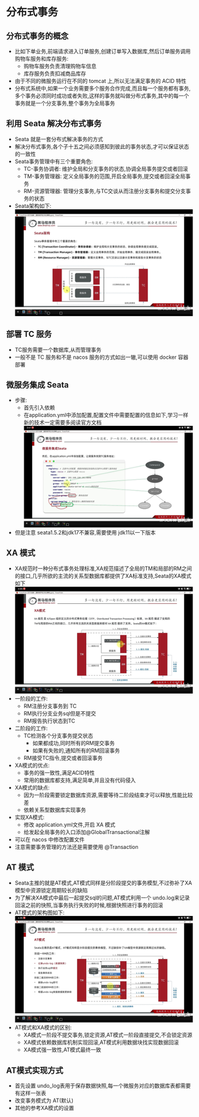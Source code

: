 # 分布式事务
## 分布式事务的概念
- 比如下单业务,前端请求进入订单服务,创建订单写入数据库,然后订单服务调用购物车服务和库存服务:
  - 购物车服务负责清理购物车信息
  - 库存服务负责扣减商品库存
- 由于不同的微服务运行在不同的 tomcat 上,所以无法满足事务的 ACID 特性
- 分布式系统中,如果一个业务需要多个服务合作完成,而且每一个服务都有事务,多个事务必须同时成功或者失败,这样的事务就叫做分布式事务,其中的每一个事务就是一个分支事务,整个事务为全局事务
## 利用 Seata 解决分布式事务
- Seata 就是一套分布式解决事务的方式
- 解决分布式事务,各个子十五之间必须感知到彼此的事务状态,才可以保证状态的一致性
- Seata事务管理中有三个重要角色:
  - TC-事务协调者: 维护全局和分支事务的状态,协调全局事务提交或者回滚
  - TM-事务管理器: 定义全局事务的范围,开启全局事务,提交或者回滚全局事务
  - RM-资源管理器: 管理分支事务,与TC交谈从而注册分支事务和提交分支事务的状态
- Seata架构如下:
![Screenshot_20240730_150309_tv.danmaku.bilibilihd.jpg](imgs%2FScreenshot_20240730_150309_tv.danmaku.bilibilihd.jpg)
## 部署 TC 服务
- TC服务需要一个数据库,从而管理事务
- 一般不是 TC 服务和不是 nacos 服务的方式如出一辙,可以使用 docker 容器部署
## 微服务集成 Seata
- 步骤:
  - 首先引入依赖
  - 在application.yml中添加配置,配置文件中需要配置的信息如下,学习一样新的技术一定需要多阅读官方文档
![Screenshot_20240730_154126_tv.danmaku.bilibilihd.jpg](imgs%2FScreenshot_20240730_154126_tv.danmaku.bilibilihd.jpg)
- 但是注意 seata1.5.2和jdk17不兼容,需要使用 jdk11以一下版本
## XA 模式
- XA规范时一种分布式事务处理标准,XA规范描述了全局的TM和局部的RM之间的接口,几乎所欲的主流的关系型数据库都提供了XA标准支持,Seata的XA模式如下
![Screenshot_20240730_160506_tv.danmaku.bilibilihd.jpg](imgs%2FScreenshot_20240730_160506_tv.danmaku.bilibilihd.jpg)
- 一阶段的工作:
  - RM注册分支事务到 TC
  - RM执行分支业务sql但是不提交
  - RM报告执行状态到TC
- 二阶段的工作:
  - TC检测各个分支事务提交状态
    - 如果都成功,同时所有的RM提交事务
    - 如果有失败的,通知所有的RM回滚事务
  - RM接受TC指令,提交或者回滚事务
- XA模式的优点:
  - 事务的强一致性,满足ACID特性
  - 常用的数据库都支持,满足简单,并且没有代码侵入
- XA模式的缺点:
  - 因为一阶段需要锁定数据库资源,需要等待二阶段结束才可以释放,性能比较差
  - 依赖关系型数据库实现事务
- 实现XA模式:
  - 修改 application.yml文件,开启 XA 模式
  - 给发起全局事务的入口添加@GlobalTransactional注解
- 可以在 nacos 中修改配置文件
- 注意需要事务管理的方法还是需要使用 @Transaction 
## AT 模式
- Seata主推的就是AT模式,AT模式同样是分阶段提交的事务模型,不过弥补了XA模型中资源锁定周期较长的缺陷
- 为了解决XA模式中最后一起提交sql的问题,AT模式利用一个 undo.log来记录回滚之前的快照,当事务执行失败的时候,根据快照进行事务的回滚
- AT模式的架构图如下:
![Screenshot_20240730_163543_tv.danmaku.bilibilihd.jpg](imgs%2FScreenshot_20240730_163543_tv.danmaku.bilibilihd.jpg)
- AT模式和XA模式的区别:
  - XA模式一阶段不提交事务,锁定资源,AT模式一阶段直接提交,不会锁定资源
  - XA模式依赖数据库机制实现回滚,AT模式利用数据块找实现数据回滚
  - XA模式强一致性,AT模式最终一致
## AT模式实现方式
- 首先设置 undo_log表用于保存数据快照,每一个微服务对应的数据库表都需要有这样一张表
- 改变事务模式为 AT(默认)
- 其他的参考XA模式的设置